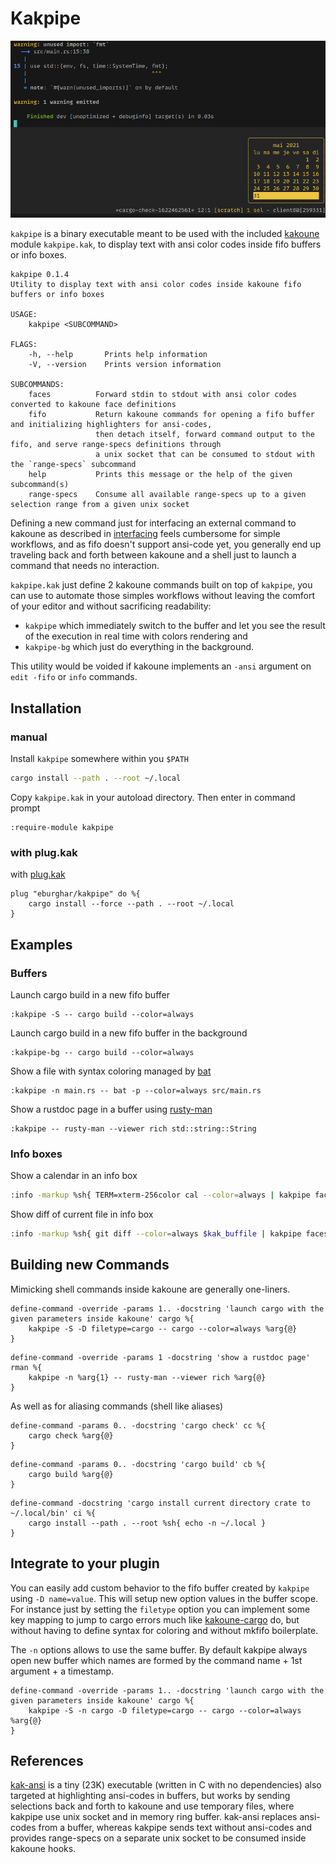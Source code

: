 # Kakpipe

![kakpipe](kakpipe.png?raw=true "colors in kakoune fifo buffer and info box")

`kakpipe` is a binary executable meant to be used with the included [kakoune](https://kakoune.org/) module
`kakpipe.kak`, to display text with ansi color codes inside fifo buffers or info boxes.

```
kakpipe 0.1.4
Utility to display text with ansi color codes inside kakoune fifo buffers or info boxes

USAGE:
    kakpipe <SUBCOMMAND>

FLAGS:
    -h, --help       Prints help information
    -V, --version    Prints version information

SUBCOMMANDS:
    faces          Forward stdin to stdout with ansi color codes converted to kakoune face definitions
    fifo           Return kakoune commands for opening a fifo buffer and initializing highlighters for ansi-codes,
                   then detach itself, forward command output to the fifo, and serve range-specs definitions through
                   a unix socket that can be consumed to stdout with the `range-specs` subcommand
    help           Prints this message or the help of the given subcommand(s)
    range-specs    Consume all available range-specs up to a given selection range from a given unix socket
```

Defining a new command just for interfacing an external command to kakoune as described in
[interfacing](https://github.com/mawww/kakoune/blob/master/doc/interfacing.asciidocSometimes) feels cumbersome for
simple workflows, and as fifo doesn't support ansi-code yet, you generally end up traveling back and forth between
kakoune and a shell just to launch a command that needs no interaction.

`kakpipe.kak` just define 2 kakoune commands built on top of `kakpipe`, you can use to automate those simples
workflows without leaving the comfort of your editor and without sacrificing readability:
- `kakpipe` which immediately switch to the buffer and let you see the result of the execution in real time with colors
   rendering and
- `kakpipe-bg` which just do everything in the background.

This utility would be voided if kakoune implements an `-ansi` argument on `edit -fifo` or `info` commands.

## Installation

### manual

Install `kakpipe` somewhere within you `$PATH`

```sh
cargo install --path . --root ~/.local
```

Copy `kakpipe.kak` in your autoload directory. Then enter in command prompt

```
:require-module kakpipe
```

### with plug.kak

with [plug.kak](https://github.com/andreyorst/plug.kak)

```
plug "eburghar/kakpipe" do %{
	cargo install --force --path . --root ~/.local
}
```

## Examples

### Buffers

Launch cargo build in a new fifo buffer

```
:kakpipe -S -- cargo build --color=always
```

Launch cargo build in a new fifo buffer in the background

```
:kakpipe-bg -- cargo build --color=always
```

Show a file with syntax coloring managed by [bat](https://github.com/sharkdp/bat)

```
:kakpipe -n main.rs -- bat -p --color=always src/main.rs
```

Show a rustdoc page in a buffer using [rusty-man](https://git.sr.ht/~ireas/rusty-man)

```
:kakpipe -- rusty-man --viewer rich std::string::String
```

### Info boxes

Show a calendar in an info box

```sh
:info -markup %sh{ TERM=xterm-256color cal --color=always | kakpipe faces }
```

Show diff of current file in info box

```sh
:info -markup %sh{ git diff --color=always $kak_buffile | kakpipe faces }
```

## Building new Commands

Mimicking shell commands inside kakoune are generally one-liners.

```
define-command -override -params 1.. -docstring 'launch cargo with the given parameters inside kakoune' cargo %{
	kakpipe -S -D filetype=cargo -- cargo --color=always %arg{@}
}
```

```
define-command -override -params 1 -docstring 'show a rustdoc page' rman %{
	kakpipe -n %arg{1} -- rusty-man --viewer rich %arg{@}
}
```

As well as for aliasing commands (shell like aliases)

```
define-command -params 0.. -docstring 'cargo check' cc %{
	cargo check %arg{@}
}
```

```
define-command -params 0.. -docstring 'cargo build' cb %{
	cargo build %arg{@}
}
```

```
define-command -docstring 'cargo install current directory crate to ~/.local/bin' ci %{
	cargo install --path . --root %sh{ echo -n ~/.local }
}
```

## Integrate to your plugin

You can easily add custom behavior to the fifo buffer created by `kakpipe` using `-D name=value`. This will
setup new option values in the buffer scope. For instance just by setting the `filetype` option you can implement
some key mapping to jump to cargo errors much like [kakoune-cargo](https://gitlab.com/Screwtapello/kakoune-cargo)
do, but without having to define syntax for coloring and without mkfifo boilerplate.

The `-n` options allows to use the same buffer. By default kakpipe always open new buffer which names
are formed by the command name + 1st argument + a timestamp.

```
define-command -override -params 1.. -docstring 'launch cargo with the given parameters inside kakoune' cargo %{
	kakpipe -S -n cargo -D filetype=cargo -- cargo --color=always %arg{@}
}
```

## References

[kak-ansi](https://github.com/eraserhd/kak-ansi) is a tiny (23K) executable (written in C with no dependencies)
also targeted at highlighting ansi-codes in buffers, but works by sending selections back and forth to kakoune
and use temporary files, where kakpipe use unix socket and in memory ring buffer. kak-ansi replaces ansi-codes from
a buffer, whereas kakpipe sends text without ansi-codes and provides range-specs on a separate unix socket to be
consumed inside kakoune hooks.
